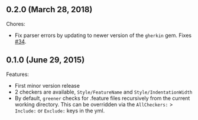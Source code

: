 ## 0.2.0 (March 28, 2018)

Chores:

  - Fix parser errors by updating to newer version of the `gherkin` gem. Fixes [#34](https://github.com/smoll/greener/issues/34).


## 0.1.0 (June 29, 2015)

Features:

  - First minor version release
  - 2 checkers are available, `Style/FeatureName` and `Style/IndentationWidth`
  - By default, `greener` checks for .feature files recursively from the current working directory. This can be overridden via the `AllCheckers:` > `Include:` or `Exclude:` keys in the yml.
